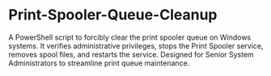# Print-Spooler-Queue-Cleanup
A PowerShell script to forcibly clear the print spooler queue on Windows systems. It verifies administrative privileges, stops the Print Spooler service, removes spool files, and restarts the service. Designed for Senior System Administrators to streamline print queue maintenance.
